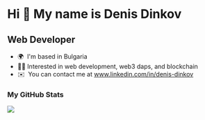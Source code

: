 Hi 👋 My name is Denis Dinkov
=============================

Web Developer
-------------

* 🌍  I'm based in Bulgaria
* 🧑‍💻  Interested in web development, web3 daps, and blockchain
* ✉️  You can contact me at www.linkedin.com/in/denis-dinkov

### My GitHub Stats

<a href="http://www.github.com/Denis-Dinkov"><img src="https://github-readme-streak-stats.herokuapp.com/?user=Denis-Dinkov&stroke=ffffff&background=181824&ring=6366f1&fire=6366f1&currStreakNum=ffffff&currStreakLabel=6366f1&sideNums=ffffff&sideLabels=ffffff&dates=ffffff&hide_border=true" /></a>
